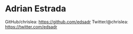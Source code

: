 # Adrian Estrada

GitHub/chrislea: https://github.com/edsadr
Twitter/@chrislea: https://twitter.com/edsadr